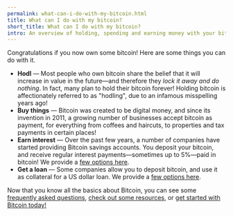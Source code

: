 ```yaml
---
permalink: what-can-i-do-with-my-bitcoin.html
title: What can I do with my bitcoin?
short_title: What can I do with my bitcoin?
intro: An overview of holding, spending and earning money with your bitcoin.
---
```


Congratulations if you now own some bitcoin! Here are some things you can do with it.

- **Hodl** — Most people who own bitcoin share the belief that it will increase in value in the future—and therefore they *lock it away and do nothing*. In fact, many plan to hold their bitcoin forever! Holding bitcoin is affectionately referred to as "hodling", due to an infamous misspelling years ago!
- **Buy things** — Bitcoin was created to be digital money, and since its invention in 2011, a growing number of businesses accept bitcoin as payment, for everything from coffees and haircuts, to properties and tax payments in certain places!
- **Earn interest** — Over the past few years, a number of companies have started providing Bitcoin savings accounts. You deposit your bitcoin, and receive regular interest payments—sometimes up to 5%—paid in bitcoin! We provide a [few options here](/resources.html).
- **Get a loan** — Some companies allow you to deposit bitcoin, and use it as collateral for a US dollar loan. We provide a [few options here](/resources.html).

Now that you know all the basics about Bitcoin, you can see some [frequently asked questions](/bitcoin-faqs.html), [check out some resources](/resources.html), or [get started with Bitcoin today!](/get-started.html)